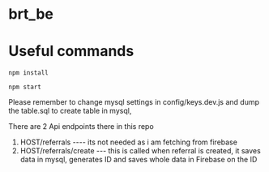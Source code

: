 # brt_be

# Useful commands

```
npm install
```

```
npm start
```

Please remember to change mysql settings in config/keys.dev.js and dump the table.sql to create table in mysql, 

There are 2 Api endpoints there in this repo

1.  HOST/referrals   ----   its not needed as i am fetching from firebase
2.  HOST/referrals/create   --- this is called when referral is created, it saves data in mysql, generates ID and saves whole data in Firebase on the ID
